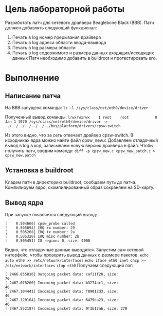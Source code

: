 # Цель лабораторной работы
Разработать патч для сетевого драйвера Beaglebone Black (BBB). 
Патч должен добавлять следующий функционал:
1) Печать в log номер прерывания драйвера
2) Печать в log адреса области ввода-ввывода
3) Печать в log размера области
4) Печать в log содержимого и размера данных входящих/исходящих данных
Патч необходимо добавить в buildroot и протестировать его.
# Выполнение
## Написание патча
На BBB запущена команда:
`ls -l /sys/class/net/eth0/device/driver`

Полученный вывод команды:
`lrwxrwxrwx    1 root    root            0 Jan 1 1970 /sys/class/net/eth0/device/driver -> ../../../../../../../bus/platform/drivers/cpsw-switch`

Из этого видно, что за сеть отвечает драйвер cpsw-switch.
В исходниках ядра можно найти файл cpsw_new.c
Добавляем отладочный вывод в log в код, записываем новую версию драйвера в файл. Чтобы получить патч, вводим команду:
`diff -p cpsw_new.c cpsw_new_patch.c > cpsw_new.patch`

## Установка в buildroot
Кладем патч в директорию buildroot, сообщаем путь до патча. Компилируем ядро, скомпилированный образ сохраняем на SD-карту. 

## Вывод ядра
При запуске появляется следующий вывод:
```
[    0.504666] cpsw_probe called
[    0.505094] IRQ rx number: 29
[    0.505268] IRQ tx number: 2a
[    0.505320] IRQ misc number: 2b
[    0.505451] IO region: 0, size: 4000
```
Видно, что отладочные данные выводятся. 
Запустим сам сетевой интерфейс, чтобы проверить вывод данных о размере пакетов.
`echo auto eth0 >> /etc/network/interfaces`
`echo iface eth0 inet dhcp >> /etc/network/interfaces`
`ifup eth0`
Получаем следующий лог:
```
[ 2466.855816] Outgoing packet data: caf11f20, size: 70                        
[ 2467.078200] Incoming packet data: b3274ac1, size: 46                        
[ 2467.104441] Incoming packet data: f89012d3, size: 46                        
[ 2467.120104] Incoming packet data: 6479ca23, size: 46                        
[ 2467.552187] Incoming packet data: 9f3b12ab, size: 270
```